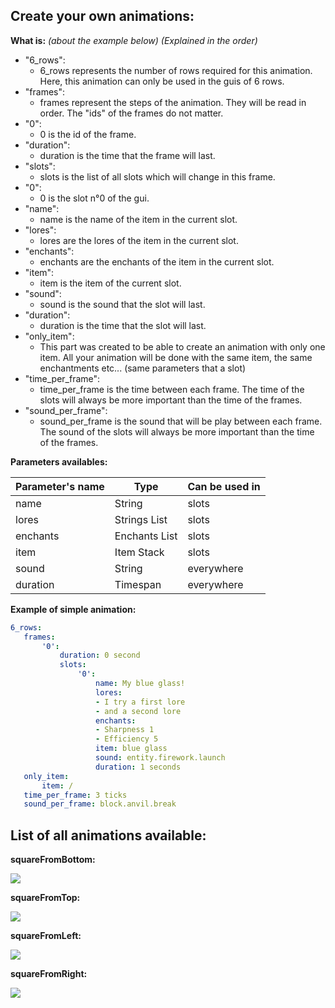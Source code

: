 ## Create your own animations:

**What is:** _(about the example below) (Explained in the order)_

 - "6_rows":
   - 6_rows represents the number of rows required for this animation. Here, this animation can only be used in the guis of 6 rows.
 - "frames":
    - frames represent the steps of the animation. They will be read in order. The "ids" of the frames do not matter.
 - "0": 
    - 0 is the id of the frame.
 - "duration": 
    - duration is the time that the frame will last.
 - "slots":
     - slots is the list of all slots which will change in this frame.
 - "0": 
     - 0 is the slot n°0 of the gui.
 - "name": 
     - name is the name of the item in the current slot.
 - "lores": 
     - lores are the lores of the item in the current slot.
 - "enchants": 
     - enchants are the enchants of the item in the current slot.
 - "item": 
     - item is the item of the current slot.
 - "sound": 
     - sound is the sound that the slot will last.
 - "duration": 
     - duration is the time that the slot will last.
 - "only_item": 
     - This part was created to be able to create an animation with only one item. All your animation will be done with the same item, the same enchantments etc... (same parameters that a slot)
 - "time_per_frame": 
     - time_per_frame is the time between each frame. The time of the slots will always be more important than the time of the frames.
 - "sound_per_frame": 
     - sound_per_frame is the sound that will be play between each frame. The sound of the slots will always be more important than the time of the frames.

**Parameters availables:**

| Parameter's name | Type          | Can be used in |
|------------------|---------------|----------------|
| name             | String        | slots          |
| lores            | Strings List  | slots          |
| enchants         | Enchants List | slots          |
| item             | Item Stack    | slots          |
| sound            | String        | everywhere     |
| duration         | Timespan      | everywhere     |

**Example of simple animation:**
 
 ```yml
6_rows:
    frames:
        '0':
            duration: 0 second
            slots:
                '0':
					name: My blue glass!
					lores:
					- I try a first lore
					- and a second lore
					enchants:
					- Sharpness 1
					- Efficiency 5
					item: blue glass
					sound: entity.firework.launch
					duration: 1 seconds
	only_item:
        item: /
    time_per_frame: 3 ticks
    sound_per_frame: block.anvil.break
 ```

## List of all animations available:

**squareFromBottom:**

![](https://i.imgur.com/hPt6zsk.gif)

**squareFromTop:**

![](https://i.imgur.com/kUTutNd.gif)

**squareFromLeft:**

![](https://i.imgur.com/tEiwbkI.gif)

**squareFromRight:**

![](https://i.imgur.com/eRPwb4t.gif)
